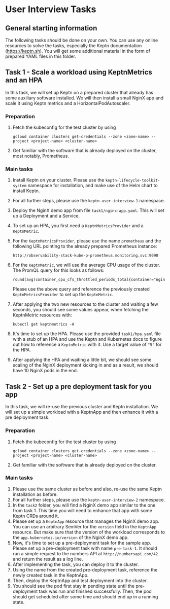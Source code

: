 # User Interview Tasks

## General starting information

The following tasks should be done on your own. You can use any online resources to solve the tasks,
especially the Keptn documentation (https://keptn.sh). You will get some additional material in the form
of prepared YAML files in this folder.

## Task 1 - Scale a workload using KeptnMetrics and an HPA

In this task, we will set up Keptn on a prepared cluster that already has some auxiliary software installed.
We will then install a small NginX app and scale it using Keptn metrics and a HorizontalPodAutoscaler.

### Preparation

1. Fetch the kubeconfig for the test cluster by using
   ```shell
   gcloud container clusters get-credentials --zone <zone-name> --project <project-name> <cluster-name>
   ```
2. Get familiar with the software that is already deployed on the cluster, most notably, Prometheus.

### Main tasks

1. Install Keptn on your cluster. Please use the `keptn-lifecycle-toolkit-system` namespace for installation, 
   and make use of the Helm chart to install Keptn.
2. For all further steps, please use the `keptn-user-interview-1` namespace.
3. Deploy the NginX demo app from file `task1/nginx-app.yaml`. This will set up a Deployment and a Service.
4. To set up an HPA, you first need a `KeptnMetricsProvider` and a `KeptnMetric`.
5. For the `KeptnMetricsProvider`, please use the name `prometheus` and the following URL pointing to the
   already prepared Prometheus instance:
   ```
   http://observability-stack-kube-p-prometheus.monitoring.svc:9090
   ```

6. For the `KeptnMetric`, we will use the average CPU usage of the cluster. The PromQL query for this looks
   as follows:
   ```
   round(avg(container_cpu_cfs_throttled_periods_total{container="nginx"}))
   ```
   Please use the above query and reference the previously created `KeptnMetricsProvider` to set up the
   `KeptnMetric`.

7. After applying the two new resources to the cluster and waiting a few seconds, you should see some values
   appear, when fetching the KeptnMetric resources with:
   ```shell
   kubectl get keptnmetrics -A
   ```
8. It's time to set up the HPA. Please use the provided `task1/hpa.yaml` file with a stub of an HPA and use the Keptn and
   Kubernetes docs to figure out how to reference a `KeptnMetric` with it. Use a target value of `"5"` for the HPA.
9. After applying the HPA and waiting a little bit, we should see some scaling of the NginX deployment
   kicking in and as a result, we should have 10 NginX pods in the end.


## Task 2 - Set up a pre deployment task for you app

In this task, we will re-use the previous cluster and Keptn installation.
We will set up a simple workload with a KeptnApp and then enhance it with a pre deployment task.

### Preparation

1. Fetch the kubeconfig for the test cluster by using
   ```shell
   gcloud container clusters get-credentials --zone <zone-name> --project <project-name> <cluster-name>
   ```
2. Get familiar with the software that is already deployed on the cluster.

### Main tasks
1. Please use the same cluster as before and also, re-use the same Keptn installation as before.
2. For all further steps, please use the `keptn-user-interview-2` namespace.
3. In the `task2` folder, you will find a NginX demo app similar to the one from task 1.
   This time you will need to enhance that app with some Keptn CRDs around it.
4. Please set up a `KeptnApp` resource that manages the NginX demo app. You can use an arbitrary SemVer for the
   `version` field in the `KeptnApp` resource. But make sure that the version of the workload corresponds to the
   `app.kubernetes.io/version` of the NginX demo app.
5. Now, it's time to set up a pre-deployment task for the sample app.
   Please set up a pre-deployment task with name `pre-task-1`. It should run a simple request to the numbers API
   at `http://numbersapi.com/42` and return the result as a log line.
6. After implementing the task, you can deploy it to the cluster.
7. Using the name from the created pre-deployment task, reference the newly created task in the KeptnApp.
8. Then, deploy the KeptnApp and test deployment into the cluster.
9. You should see the pod first stay in pending state until the pre-deployment task was run and finished successfully.
   Then, the pod should get scheduled after some time and should end up in a running state.

